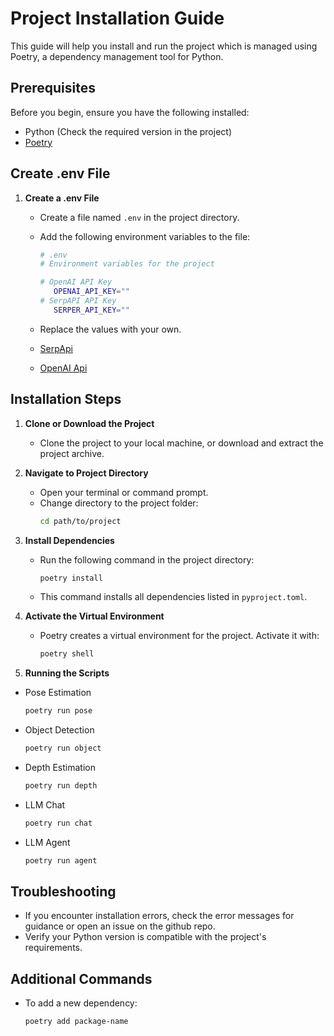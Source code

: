 # Project Installation Guide

This guide will help you install and run the project which is managed using Poetry, a dependency management tool for Python.

## Prerequisites

Before you begin, ensure you have the following installed:
- Python (Check the required version in the project)
- [Poetry](https://python-poetry.org/docs/#installation)

## Create .env File

1. **Create a .env File**
   - Create a file named `.env` in the project directory.
   - Add the following environment variables to the file:
     ```bash
     # .env
     # Environment variables for the project

     # OpenAI API Key
        OPENAI_API_KEY=""
     # SerpAPI API Key
        SERPER_API_KEY=""
     ```
   - Replace the values with your own.

   - [SerpApi](https://serpapi.com/?gclid=CjwKCAiA0syqBhBxEiwAeNx9N5pBLmaXIF77gqaHvZWEJ-rEcEd6fQ-59mDVRxl0SD4-OX1KyvejUBoC5uYQAvD_BwE)
   - [OpenAI Api](https://openai.com/blog/openai-api)

## Installation Steps

1. **Clone or Download the Project**
   - Clone the project to your local machine, or download and extract the project archive.

2. **Navigate to Project Directory**
   - Open your terminal or command prompt.
   - Change directory to the project folder:
     ```bash
     cd path/to/project
     ```

3. **Install Dependencies**
   - Run the following command in the project directory:
     ```bash
     poetry install
     ```
   - This command installs all dependencies listed in `pyproject.toml`.

4. **Activate the Virtual Environment**
   - Poetry creates a virtual environment for the project. Activate it with:
     ```bash
     poetry shell
     ```

5. **Running the Scripts**
- Pose Estimation
     ```bash
     poetry run pose
     ```
 - Object Detection
     ```bash
     poetry run object
     ```
 - Depth Estimation
     ```bash
     poetry run depth
     ```
 - LLM Chat
     ```bash
     poetry run chat
     ```
 - LLM Agent
     ```bash
     poetry run agent
     ```

## Troubleshooting

- If you encounter installation errors, check the error messages for guidance or open an issue on the github repo.
- Verify your Python version is compatible with the project's requirements.

## Additional Commands

- To add a new dependency:
  ```bash
  poetry add package-name
    ```